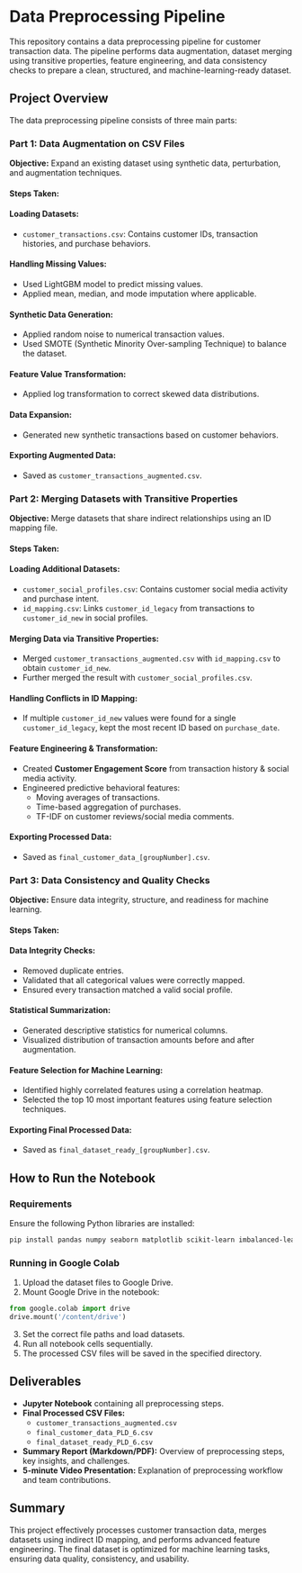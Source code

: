 # Data Preprocessing Pipeline

This repository contains a data preprocessing pipeline for customer transaction data. The pipeline performs data augmentation, dataset merging using transitive properties, feature engineering, and data consistency checks to prepare a clean, structured, and machine-learning-ready dataset.

## Project Overview

The data preprocessing pipeline consists of three main parts:

### Part 1: Data Augmentation on CSV Files

**Objective:** Expand an existing dataset using synthetic data, perturbation, and augmentation techniques.

#### Steps Taken:

#### Loading Datasets:
- `customer_transactions.csv`: Contains customer IDs, transaction histories, and purchase behaviors.

#### Handling Missing Values:
- Used LightGBM model to predict missing values.
- Applied mean, median, and mode imputation where applicable.

#### Synthetic Data Generation:
- Applied random noise to numerical transaction values.
- Used SMOTE (Synthetic Minority Over-sampling Technique) to balance the dataset.

#### Feature Value Transformation:
- Applied log transformation to correct skewed data distributions.

#### Data Expansion:
- Generated new synthetic transactions based on customer behaviors.

#### Exporting Augmented Data:
- Saved as `customer_transactions_augmented.csv`.

### Part 2: Merging Datasets with Transitive Properties

**Objective:** Merge datasets that share indirect relationships using an ID mapping file.

#### Steps Taken:

#### Loading Additional Datasets:
- `customer_social_profiles.csv`: Contains customer social media activity and purchase intent.
- `id_mapping.csv`: Links `customer_id_legacy` from transactions to `customer_id_new` in social profiles.

#### Merging Data via Transitive Properties:
- Merged `customer_transactions_augmented.csv` with `id_mapping.csv` to obtain `customer_id_new`.
- Further merged the result with `customer_social_profiles.csv`.

#### Handling Conflicts in ID Mapping:
- If multiple `customer_id_new` values were found for a single `customer_id_legacy`, kept the most recent ID based on `purchase_date`.

#### Feature Engineering & Transformation:
- Created **Customer Engagement Score** from transaction history & social media activity.
- Engineered predictive behavioral features:
  - Moving averages of transactions.
  - Time-based aggregation of purchases.
  - TF-IDF on customer reviews/social media comments.

#### Exporting Processed Data:
- Saved as `final_customer_data_[groupNumber].csv`.

### Part 3: Data Consistency and Quality Checks

**Objective:** Ensure data integrity, structure, and readiness for machine learning.

#### Steps Taken:

#### Data Integrity Checks:
- Removed duplicate entries.
- Validated that all categorical values were correctly mapped.
- Ensured every transaction matched a valid social profile.

#### Statistical Summarization:
- Generated descriptive statistics for numerical columns.
- Visualized distribution of transaction amounts before and after augmentation.

#### Feature Selection for Machine Learning:
- Identified highly correlated features using a correlation heatmap.
- Selected the top 10 most important features using feature selection techniques.

#### Exporting Final Processed Data:
- Saved as `final_dataset_ready_[groupNumber].csv`.

## How to Run the Notebook

### Requirements

Ensure the following Python libraries are installed:

```bash
pip install pandas numpy seaborn matplotlib scikit-learn imbalanced-learn lightgbm
```

### Running in Google Colab

1. Upload the dataset files to Google Drive.
2. Mount Google Drive in the notebook:

```python
from google.colab import drive
drive.mount('/content/drive')
```

3. Set the correct file paths and load datasets.
4. Run all notebook cells sequentially.
5. The processed CSV files will be saved in the specified directory.

## Deliverables

- **Jupyter Notebook** containing all preprocessing steps.
- **Final Processed CSV Files:**
  - `customer_transactions_augmented.csv`
  - `final_customer_data_PLD_6.csv`
  - `final_dataset_ready_PLD_6.csv`
- **Summary Report (Markdown/PDF):** Overview of preprocessing steps, key insights, and challenges.
- **5-minute Video Presentation:** Explanation of preprocessing workflow and team contributions.

## Summary

This project effectively processes customer transaction data, merges datasets using indirect ID mapping, and performs advanced feature engineering. The final dataset is optimized for machine learning tasks, ensuring data quality, consistency, and usability.
